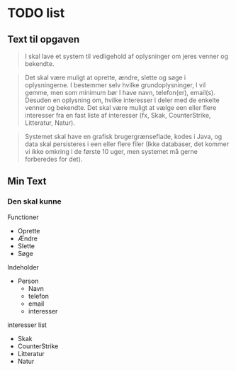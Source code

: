 # TODO list

## Text til opgaven
> I skal lave et system til vedligehold af oplysninger om jeres venner og bekendte.

> Det skal være muligt at oprette, ændre, slette og søge i oplysningerne. I bestemmer selv hvilke grundoplysninger, I vil gemme, men som minimum bør I have navn, telefon(er), email(s). Desuden en oplysning om, hvilke interesser I deler med de enkelte venner og bekendte. Det skal være muligt at vælge een eller flere interesser fra en fast liste af interesser (fx, Skak, CounterStrike, Litteratur, Natur).

> Systemet skal have en grafisk brugergrænseflade, kodes i Java, og data skal persisteres i een eller flere filer (Ikke databaser, det kommer vi ikke omkring i de første 10 uger, men systemet må gerne forberedes for det).

## Min Text

### Den skal kunne

Functioner
- Oprette
- Ændre
- Slette
- Søge

Indeholder
- Person
    - Navn
    - telefon
    - email
    - interesser

interesser list
- Skak
- CounterStrike
- Litteratur
- Natur
